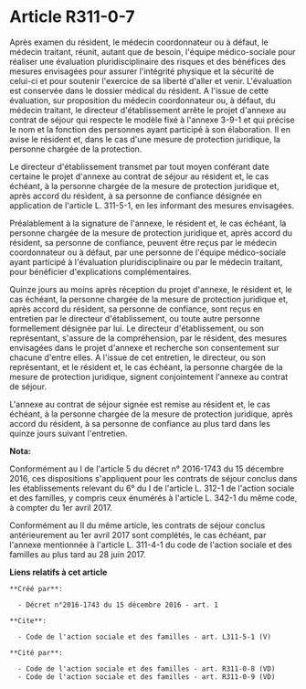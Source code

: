 # Article R311-0-7

Après examen du résident, le médecin coordonnateur ou à défaut, le médecin traitant, réunit, autant que de besoin, l'équipe
médico-sociale pour réaliser une évaluation pluridisciplinaire des risques et des bénéfices des mesures envisagées pour
assurer l'intégrité physique et la sécurité de celui-ci et pour soutenir l'exercice de sa liberté d'aller et venir.
L'évaluation est conservée dans le dossier médical du résident. A l'issue de cette évaluation, sur proposition du médecin
coordonnateur ou, à défaut, du médecin traitant, le directeur d'établissement arrête le projet d'annexe au contrat de séjour
qui respecte le modèle fixé à l'annexe 3-9-1 et qui précise le nom et la fonction des personnes ayant participé à son
élaboration. Il en avise le résident et, dans le cas d'une mesure de protection juridique, la personne chargée de la
protection. 

Le directeur d'établissement transmet par tout moyen conférant date certaine le projet d'annexe au contrat de séjour au
résident et, le cas échéant, à la personne chargée de la mesure de protection juridique et, après accord du résident, à sa
personne de confiance désignée en application de l'article L. 311-5-1, en les informant des mesures envisagées. 

Préalablement à la signature de l'annexe, le résident et, le cas échéant, la personne chargée de la mesure de protection
juridique et, après accord du résident, sa personne de confiance, peuvent être reçus par le médecin coordonnateur ou à
défaut, par une personne de l'équipe médico-sociale ayant participé à l'évaluation pluridisciplinaire ou par le médecin
traitant, pour bénéficier d'explications complémentaires. 

Quinze jours au moins après réception du projet d'annexe, le résident et, le cas échéant, la personne chargée de la mesure de
protection juridique et, après accord du résident, sa personne de confiance, sont reçus en entretien par le directeur
d'établissement, ou toute autre personne formellement désignée par lui. Le directeur d'établissement, ou son représentant,
s'assure de la compréhension, par le résident, des mesures envisagées dans le projet d'annexe et recherche son consentement
sur chacune d'entre elles. A l'issue de cet entretien, le directeur, ou son représentant, et le résident et, le cas échéant,
la personne chargée de la mesure de protection juridique, signent conjointement l'annexe au contrat de séjour. 

L'annexe au contrat de séjour signée est remise au résident et, le cas échéant, à la personne chargée de la mesure de
protection juridique, après accord du résident, à sa personne de confiance au plus tard dans les quinze jours suivant
l'entretien.

**Nota:**

Conformément au I de l'article 5 du décret n° 2016-1743 du 15 décembre 2016, ces dispositions s'appliquent pour les contrats
de séjour conclus dans les établissements relevant du 6° du I de l'article L. 312-1 de l'action sociale et des familles, y
compris ceux énumérés à l'article L. 342-1 du même code, à compter du 1er avril 2017.

Conformément au II du même article, les contrats de séjour conclus antérieurement au 1er avril 2017 sont complétés, le cas
échéant, par l'annexe mentionnée à l'article L. 311-4-1 du code de l'action sociale et des familles au plus tard au 28 juin
2017.

**Liens relatifs à cet article**

	**Créé par**:

	  - Décret n°2016-1743 du 15 décembre 2016 - art. 1

	**Cite**:

	  - Code de l'action sociale et des familles - art. L311-5-1 (V)

	**Cité par**:

	  - Code de l'action sociale et des familles - art. R311-0-8 (VD)
	  - Code de l'action sociale et des familles - art. R311-0-9 (VD)
